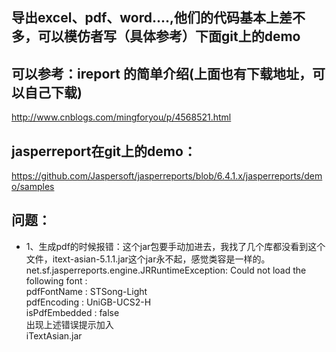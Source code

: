 ## 导出excel、pdf、word....,他们的代码基本上差不多，可以模仿者写（具体参考）下面git上的demo

## 可以参考：ireport 的简单介绍(上面也有下载地址，可以自己下载)
http://www.cnblogs.com/mingforyou/p/4568521.html
    
## jasperreport在git上的demo：
https://github.com/Jaspersoft/jasperreports/blob/6.4.1.x/jasperreports/demo/samples

## 问题：
* 1、生成pdf的时候报错：这个jar包要手动加进去，我找了几个库都没看到这个文件，itext-asian-5.1.1.jar这个jar永不起，感觉类容是一样的。
<br>net.sf.jasperreports.engine.JRRuntimeException: Could not load the following font :
<br>pdfFontName : STSong-Light
<br>pdfEncoding : UniGB-UCS2-H
<br>isPdfEmbedded : false
<br>出现上述错误提示加入
<br>iTextAsian.jar